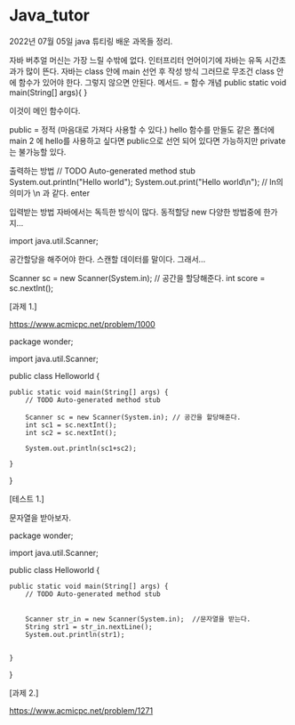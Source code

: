 # Java_tutor

2022년 07월 05일 java 튜티링 배운 과목들 정리.


자바 버추얼 머신는 가장 느릴 수밖에 없다. 인터프리터 언어이기에 자바는 유독 시간초과가 많이 뜬다. 
자바는 class 안에 main 선언 후 작성 방식 
그러므로 무조건 class 안에 함수가 있어야 한다.
그렇지 않으면 안된다.
메서드. = 함수 개념
public static void main(String[] args){
}

이것이 메인 함수이다.

public = 정적 (마음대로 가져다 사용할 수 있다.)
hello 함수를 만들도 같은 폴더에 main 2 에 hello를 사용하고 싶다면 public으로 선언 되어 있다면 가능하지만 private는 불가능할 있다.


출력하는 방법
// TODO Auto-generated method stub
		System.out.println("Hello world");
		System.out.print("Hello world\n"); // ln의 의미가 \n 과 같다. enter
		

입력받는 방법 
자바에서는 독득한 방식이 많다. 동적할당 new 
다양한 방법중에 한가지...


import java.util.Scanner;

공간할당을 해주어야 한다. 스캔할 데이터를 말이다. 그래서... 

Scanner sc = new Scanner(System.in); // 공간을 할당해준다.
		int score = sc.nextInt();


[과제 1.]

https://www.acmicpc.net/problem/1000


package wonder;

import java.util.Scanner;

public class Helloworld {

	public static void main(String[] args) {
		// TODO Auto-generated method stub
		
		Scanner sc = new Scanner(System.in); // 공간을 할당해준다.
		int sc1 = sc.nextInt();
		int sc2 = sc.nextInt();
		
		System.out.println(sc1+sc2);
		
	}

}


		

[테스트 1.]

문자열을 받아보자.


package wonder;

import java.util.Scanner;

public class Helloworld {

	public static void main(String[] args) {
		// TODO Auto-generated method stub
		
		
		Scanner str_in = new Scanner(System.in);  //문자열을 받는다.
		String str1 = str_in.nextLine();
		System.out.println(str1);
		
		
	}

}




[과제 2.]

https://www.acmicpc.net/problem/1271





















